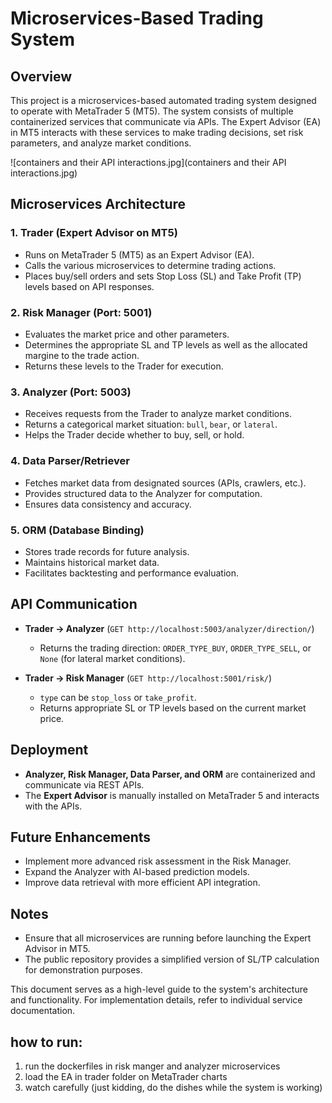# Microservices-Based Trading System

## Overview
This project is a microservices-based automated trading system designed to operate with MetaTrader 5 (MT5). The system consists of multiple containerized services that communicate via APIs. The Expert Advisor (EA) in MT5 interacts with these services to make trading decisions, set risk parameters, and analyze market conditions.

![containers and their API interactions.jpg](containers and their API interactions.jpg)

## Microservices Architecture

### 1. **Trader (Expert Advisor on MT5)**
- Runs on MetaTrader 5 (MT5) as an Expert Advisor (EA).
- Calls the various microservices to determine trading actions.
- Places buy/sell orders and sets Stop Loss (SL) and Take Profit (TP) levels based on API responses.

### 2. **Risk Manager (Port: 5001)**
- Evaluates the market price and other parameters.
- Determines the appropriate SL and TP levels as well as the allocated margine to the trade action.
- Returns these levels to the Trader for execution.

### 3. **Analyzer (Port: 5003)**
- Receives requests from the Trader to analyze market conditions.
- Returns a categorical market situation: `bull`, `bear`, or `lateral`.
- Helps the Trader decide whether to buy, sell, or hold.


### 4. **Data Parser/Retriever**
- Fetches market data from designated sources (APIs, crawlers, etc.).
- Provides structured data to the Analyzer for computation.
- Ensures data consistency and accuracy.

### 5. **ORM (Database Binding)**
- Stores trade records for future analysis.
- Maintains historical market data.
- Facilitates backtesting and performance evaluation.

## API Communication
- **Trader → Analyzer** (`GET http://localhost:5003/analyzer/direction/`)
    - Returns the trading direction: `ORDER_TYPE_BUY`, `ORDER_TYPE_SELL`, or `None` (for lateral market conditions).

- **Trader → Risk Manager** (`GET http://localhost:5001/risk/`)
    - `type` can be `stop_loss` or `take_profit`.
    - Returns appropriate SL or TP levels based on the current market price.

## Deployment
- **Analyzer, Risk Manager, Data Parser, and ORM** are containerized and communicate via REST APIs.
- The **Expert Advisor** is manually installed on MetaTrader 5 and interacts with the APIs.

## Future Enhancements
- Implement more advanced risk assessment in the Risk Manager.
- Expand the Analyzer with AI-based prediction models.
- Improve data retrieval with more efficient API integration.

## Notes
- Ensure that all microservices are running before launching the Expert Advisor in MT5.
- The public repository provides a simplified version of SL/TP calculation for demonstration purposes.

This document serves as a high-level guide to the system's architecture and functionality. For implementation details, refer to individual service documentation.

## how to run:
1. run the dockerfiles in risk manger and analyzer microservices
2. load the EA in trader folder on MetaTrader charts
3. watch carefully (just kidding, do the dishes while the system is working)